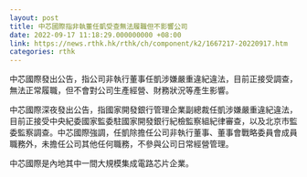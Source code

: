 ```yaml
---
layout: post
title: 中芯國際指非執董任凱受查無法履職但不影響公司
date: 2022-09-17 11:18:29.000000000 +08:00
link: https://news.rthk.hk/rthk/ch/component/k2/1667217-20220917.htm
categories: rthk
---
```


中芯國際發出公告，指公司非執行董事任凱涉嫌嚴重違紀違法，目前正接受調查，無法正常履職，但不會對公司生產經營、財務狀況等產生影響。

中芯國際深夜發出公告，指國家開發銀行管理企業副總裁任凱涉嫌嚴重違紀違法，目前正接受中央紀委國家監委駐國家開發銀行紀檢監察組紀律審查，以及北京市監委監察調查。中芯國際強調，任凱除擔任公司非執行董事、董事會戰略委員會成員職務外，未擔任公司其他任何職務，不參與公司日常經營管理。

中芯國際是內地其中一間大規模集成電路芯片企業。
